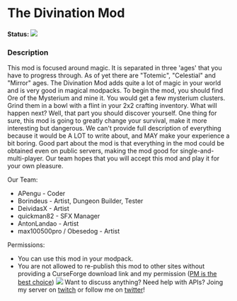 # The Divination Mod
#### Status: ![](https://travis-ci.org/TheDivinationMod/Core.svg?branch=master)
### Description
This mod is focused around magic. It is separated in three 'ages' that you have to progress through. As of yet there are "Totemic", "Celestial" and "Mirror" ages. The Divination Mod adds quite a lot of magic in your world and is very good in magical modpacks. To begin the mod, you should find Ore of the Mysterium and mine it. You would get a few mysterium clusters. Grind them in a bowl with a flint in your 2x2 crafting inventory. What will happen next? Well, that part you should discover yourself. One thing for sure, this mod is going to greatly change your survival, make it more interesting but dangerous. We can't provide full description of everything because it would be A LOT to write about, and MAY make your experience a bit boring. Good part about the mod is that everything in the mod could be obtained even on public servers, making the mod good for single-and-multi-player. Our team hopes that you will accept this mod and play it for your own pleasure.

Our Team:
* APengu - Coder
* Borindeus - Artist, Dungeon Builder, Tester
* DeividasX - Artist
* quickman82 - SFX Manager
* AntonLandao - Artist
* max100500pro / Obesedog - Artist

Permissions:
* You can use this mod in your modpack.
* You are not allowed to re-publish this mod to other sites without providing a CurseForge download link and my permission ([PM is the best choice](https://minecraft.curseforge.com/private-messages/send?recipient=apengu_))
[![](https://i.imgur.com/1aTiG0r.png)](https://discord.gg/wYgmE5n)
Want to discuss anything? Need help with APIs? Joing my server on [twitch](http://goo.gl/lH9p8e) or follow me on [twitter](https://goo.gl/YxmyBG)!